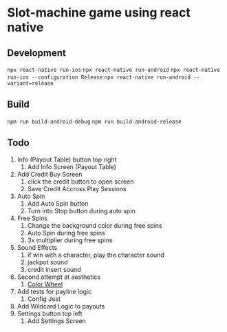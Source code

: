 # Slot-machine game using react native

## Development

```npx react-native run-ios```
```npx react-native run-android```
```npx react-native run-ios --configuration Release```
```npx react-native run-android --variant=release```

## Build

```npm run build-android-debug```
```npm run build-android-release```

## Todo

1. Info (Payout Table) button top right
   1. Add Info Screen (Payout Table)
2. Add Credit Buy Screen
   1. click the credit button to open screen
   2. Save Credit Accross Play Sessions
3. Auto Spin
   1. Add Auto Spin button
   2. Turn into Stop button during auto spin
4. Free Spins
   1. Change the background color during free spins
   2. Auto Spin during free spins
   3. 3x multiplier during free spins
5. Sound Effects
   1. if win with a character, play the character sound
   2. jackpot sound
   3. credit insert sound
6. Second attempt at aesthetics
   1. [Color Wheel](https://www.canva.com/colors/color-wheel)
7. Add tests for payline logic
    1. Config Jest
8. Add Wildcard Logic to payouts
9. Settings button top left
    1. Add Settings Screen
